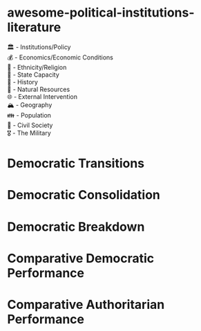 # awesome-political-institutions-literature

🏛️ - Institutions/Policy <br>
💰 - Economics/Economic Conditions <br>
🚩 - Ethnicity/Religion <br>
🚓 - State Capacity <br>
📜 - History <br>
💎 - Natural Resources <br>
🌐 - External Intervention <br>
🏔️ - Geography <br>
👪 - Population <br>
🎳 - Civil Society <br>
🎖️ - The Military

# Democratic Transitions

# Democratic Consolidation

# Democratic Breakdown

# Comparative Democratic Performance

# Comparative Authoritarian Performance
